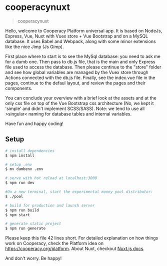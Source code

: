 # cooperacynuxt

> cooperacynuxt

Hello, welcome to Cooperacy Platform universal app. 
It is based on NodeJs, Express, Vue, Nuxt with Vuex store + Vue Bootstrap and on a MySQL database.
It uses Babel and Webpack, along with some minor extensions like the nice Jimp (Js Gimp).

First place where to start is to see the MySql database: you need to ask me for a dumb one. 
Then pass to db.js file, that is the main and only Express file used to access the database.
Then please continue to the "store" folder and see how global variables are managed by the Vuex store through Actions connected with the db.js file.
Finally, see the index.vue file in the pages, continue to the defaul layout, and review the pages and their components.

You can conclude your overview with a brief look at the assets and at the only css file on top of the Vue Bootstrap css architecture (No, we kept it 'simple' and didn't implement SCSS/SASS).
Note: we tend to use all >singular< naming for database tables and internal variables.

Have fun and happy coding!

## Setup

``` bash
# install dependencies
$ npm install

# setup .env
$ mv dumbenv .env

# serve with hot reload at localhost:3000
$ npm run dev

#On a new terminal, start the experimental money pool distributor:
$ ./pool

# build for production and launch server
$ npm run build
$ npm start

# generate static project
$ npm run generate
```

Please keep this file 42 lines short. For detailed explanation on how things work on Cooperacy, check the Platform idea on https://cooperacy.org/platform. About Nuxt, checkout [Nuxt.js docs](https://nuxtjs.org).

And don't worry. Be happy!
